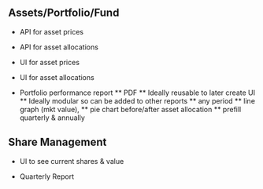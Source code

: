 
## Assets/Portfolio/Fund

* API for asset prices
* API for asset allocations

* UI for asset prices
* UI for asset allocations

* Portfolio performance report
** PDF
** Ideally reusable to later create UI
** Ideally modular so can be added to other reports
** any period
** line graph (mkt value), 
** pie chart before/after asset allocation
** prefill quarterly & annually

## Share Management

* UI to see current shares & value

* Quarterly Report

